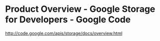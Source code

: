 <!--
id: 628518498
link: http://kevinisom.info/post/628518498/product-overview-google-storage-for-developers
slug: product-overview-google-storage-for-developers
date: Tue May 25 2010 04:34:20 GMT+1200 (NZST)
raw: {"blog_name":"kevinisom","id":628518498,"post_url":"http://kevinisom.info/post/628518498/product-overview-google-storage-for-developers","slug":"product-overview-google-storage-for-developers","type":"link","date":"2010-05-24 16:34:20 GMT","timestamp":1274718860,"state":"published","format":"html","reblog_key":"ijbd2W3l","tags":[],"short_url":"http://tmblr.co/Zw68YybTcvY","highlighted":[],"feed_item":"http://code.google.com/apis/storage/docs/overview.html","from_feed_id":"650234","note_count":0,"title":"Product Overview - Google Storage for Developers - Google Code","url":"http://code.google.com/apis/storage/docs/overview.html","description":""}
publish: 2010-05-025
tags: 
title: Product Overview - Google Storage for Developers - Google Code
-->


Product Overview - Google Storage for Developers - Google Code
==============================================================

<http://code.google.com/apis/storage/docs/overview.html>

